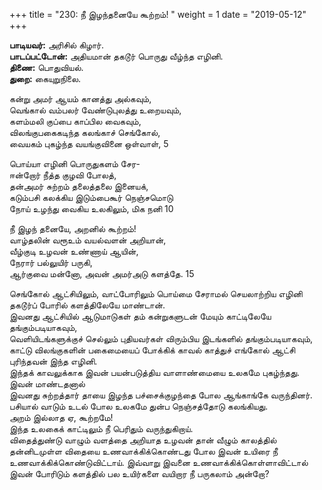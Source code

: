 ﻿+++
title = "230: நீ இழந்தனையே கூற்றம்!  "
weight = 1
date = "2019-05-12"
+++

**பாடியவர்:** அரிசில் கிழார்.  
**பாடப்பட்டோன்:** அதியமான் தகடூர் பொருது வீழ்ந்த எழினி.  
**திணை:** பொதுவியல்.  
**துறை:** கையுறுநிலை.  
  
கன்று அமர் ஆயம் கானத்து அல்கவும்,  
வெங்கால் வம்பலர் வேண்டுபுலத்து உறையவும்,  
களம்மலி குப்பை காப்பில வைகவும்,  
விலங்குபகைகடிந்த கலங்காச் செங்கோல்,  
வையகம் புகழ்ந்த வயங்குவினை ஒள்வாள், 5  
  
பொய்யா எழினி பொருதுகளம் சேர-  
ஈன்றோர் நீத்த குழவி போலத்,  
தன்அமர் சுற்றம் தலைத்தலை இனையக்,  
கடும்பசி கலக்கிய இடும்பைகூர் நெஞ்சமொடு  
நோய் உழந்து வைகிய உலகிலும், மிக நனி 10  
  
நீ இழந் தனையே, அறனில் கூற்றம்!  
வாழ்தலின் வரூஉம் வயல்வளன் அறியான்,  
வீழ்குடி உழவன் உண்ணாய் ஆயின்,  
நேரார் பல்லுயிர் பருகி,  
ஆர்குவை மன்னோ, அவன் அமர்அடு களத்தே. 15  
  
செங்கோல் ஆட்சியிலும், வாட்போரிலும் பொய்மை சேராமல் செயலாற்றிய எழினி தகடூர்ப் போரில் களத்திலேயே மாண்டான்.  
இவனது ஆட்சியில் ஆடுமாடுகள் தம் கன்றுகளுடன் மேயும் காட்டிலேயே தங்கும்படியாகவும்,  
வெளியிடங்களுக்குச் செல்லும் புதியவர்கள் விரும்பிய இடங்களில் தங்கும்படியாகவும்,  
காட்டு விலங்குகளின் பகைமையைப் போக்கிக் காவல் காத்துச் எங்கோல் ஆட்சி புரிந்தவன் இந்த எழினி.  
இந்தக் காவலுக்காக இவன் பயன்படுத்திய வாளாண்மையை உலகமே புகழ்ந்தது.  
இவன் மாண்டதனால்  
இவனது சுற்றத்தார் தாயை இழந்த பச்சைக்குழந்தை போல ஆங்காங்கே வருந்தினர்.  
பசியால் வாடும் உடல் போல உலகமே துன்ப நெஞ்சத்தோடு கலங்கியது.  
அறம் இல்லாத ஏ, கூற்றமே!  
இந்த உலகைக் காட்டிலும் நீ பெரிதும் வருந்துகிறாய்.  
விதைத்துண்டு வாழும் வளத்தை அறியாத உழவன் தான் வீழும் காலத்தில் தன்னிடமுள்ள விதையை உணவாக்கிக்கொண்டது போல இவன் உயிரை நீ உணவாக்கிக்கொண்டுவிட்டாய். இவ்வாறு இவனை உணவாக்கிக்கொள்ளாவிட்டால் இவன் போரிடும் களத்தில் பல உயிர்களை வயிறார நீ பருகலாம் அன்றோ?  
